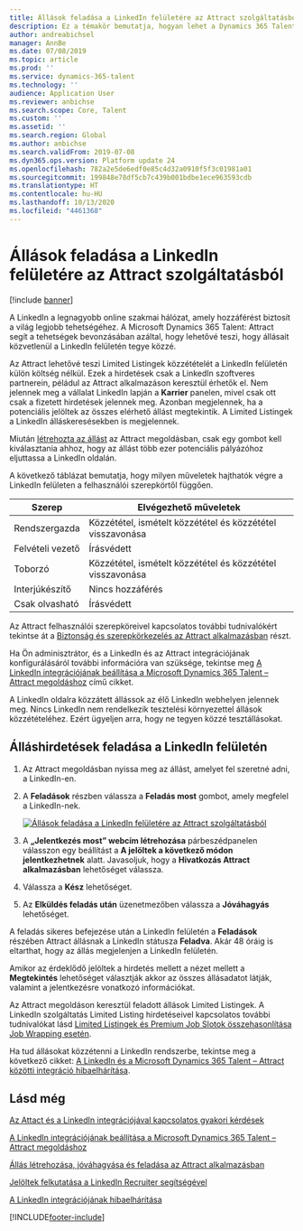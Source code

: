 ```yaml
---
title: Állások feladása a LinkedIn felületére az Attract szolgáltatásból
description: Ez a témakör bemutatja, hogyan lehet a Dynamics 365 Talent - Attract alkalmazást használni állások közzétételére a LinkedIn felületén.
author: andreabichsel
manager: AnnBe
ms.date: 07/08/2019
ms.topic: article
ms.prod: ''
ms.service: dynamics-365-talent
ms.technology: ''
audience: Application User
ms.reviewer: anbichse
ms.search.scope: Core, Talent
ms.custom: ''
ms.assetid: ''
ms.search.region: Global
ms.author: anbichse
ms.search.validFrom: 2019-07-08
ms.dyn365.ops.version: Platform update 24
ms.openlocfilehash: 782a2e5de6edf0e85c4d32a0910f5f3c01981a01
ms.sourcegitcommit: 199848e78df5cb7c439b001bdbe1ece963593cdb
ms.translationtype: HT
ms.contentlocale: hu-HU
ms.lasthandoff: 10/13/2020
ms.locfileid: "4461368"
---
```

# <a name="post-jobs-to-linkedin-from-attract"></a>Állások feladása a LinkedIn felületére az Attract szolgáltatásból

[!include [banner](includes/banner.md)]

A LinkedIn a legnagyobb online szakmai hálózat, amely hozzáférést biztosít a világ legjobb tehetségéhez. A Microsoft Dynamics 365 Talent: Attract segít a tehetségek bevonzásában azáltal, hogy lehetővé teszi, hogy állásait közvetlenül a LinkedIn felületén tegye közzé.

Az Attract lehetővé teszi Limited Listingek közzétételét a LinkedIn felületén külön költség nélkül. Ezek a hirdetések csak a LinkedIn szoftveres partnerein, péládul az Attract alkalmazáson keresztül érhetők el. Nem jelennek meg a vállalat LinkedIn lapján a **Karrier** panelen, mivel csak ott csak a fizetett hirdetések jelennek meg. Azonban megjelennek, ha a potenciális jelöltek az összes elérhető állást megtekintik. A Limited Listingek a LinkedIn álláskeresésekben is megjelennek.

Miután [létrehozta az állást](./creating-jobs-attract.md) az Attract megoldásban, csak egy gombot kell kiválasztania ahhoz, hogy az állást több ezer potenciális pályázóhoz eljuttassa a LinkedIn oldalán.

A következő táblázat bemutatja, hogy milyen műveletek hajthatók végre a LinkedIn felületen a felhasználói szerepkörtől függően.

| Szerep | Elvégezhető műveletek |
|---|---|
| Rendszergazda | Közzététel, ismételt közzététel és közzététel visszavonása |
| Felvételi vezető | Írásvédett |
| Toborzó | Közzététel, ismételt közzététel és közzététel visszavonása |
| Interjúkészítő | Nincs hozzáférés |
| Csak olvasható | Írásvédett |

Az Attract felhasználói szerepköreivel kapcsolatos további tudnivalókért tekintse át a [Biztonság és szerepkörkezelés az Attract alkalmazásban](./security-attract.md) részt.

Ha Ön adminisztrátor, és a LinkedIn és az Attract integrációjának konfigurálásáról további információra van szüksége, tekintse meg [A LinkedIn integrációjának beállítása a Microsoft  Dynamics 365 Talent – Attract megoldáshoz](./attract-admin-linkedin.md) című cikket.

A LinkedIn oldalra közzátett állássok az élő LinkedIn webhelyen jelennek meg. Nincs LinkedIn nem rendelkezik tesztelési környezettel állások közzétételéhez. Ezért ügyeljen arra, hogy ne tegyen közzé tesztállásokat.

## <a name="post-jobs-to-linkedin"></a>Álláshirdetések feladása a LinkedIn felületén

1. Az Attract megoldásban nyissa meg az állást, amelyet fel szeretné adni, a LinkedIn-en.
2. A **Feladások** részben válassza a **Feladás most** gombot, amely megfelel a LinkedIn-nek.

    [![Állások feladása a LinkedIn felületére az Attract szolgáltatásból](./media/attract-post-job-to-linkedin.png)](./media/attract-post-job-to-linkedin.png)

3. A **„Jelentkezés most” webcím létrehozása** párbeszédpanelen válasszon egy beállítást a **A jelöltek a következő módon jelentkezhetnek** alatt. Javasoljuk, hogy a **Hivatkozás Attract alkalmazásban** lehetőséget válassza.
4. Válassza a **Kész** lehetőséget.
5. Az **Elküldés feladás után** üzenetmezőben válassza a **Jóváhagyás** lehetőséget.

A feladás sikeres befejezése után a LinkedIn felületén a **Feladások** részében Attract állásnak a LinkedIn státusza **Feladva**. Akár 48 óráig is eltarthat, hogy az állás megjelenjen a LinkedIn felületén.

Amikor az érdeklődő jelöltek a hirdetés mellett a nézet mellett a **Megtekintés** lehetőséget választják akkor az összes állásadatot látják, valamint a jelentkezésre vonatkozó információkat.

Az Attract megoldáson keresztül feladott állások Limited Listingek. A LinkedIn szolgáltatás Limited Listing hirdetéseivel kapcsolatos további tudnivalókat lásd [Limited Listingek és Premium Job Slotok összehasonlítása Job Wrapping esetén](https://www.linkedin.com/help/recruiter/answer/79049).

Ha tud állásokat közzétenni a LinkedIn rendszerbe, tekintse meg a következő cikket: [A LinkedIn és a Microsoft Dynamics 365 Talent – Attract közötti integráció hibaelhárítása](./attract-troubleshoot-linkedin.md).

## <a name="see-also"></a>Lásd még

[Az Attact és a LinkedIn integrációjával kapcsolatos gyakori kérdések](./attract-linkedin-faq.md)

[A LinkedIn integrációjának beállítása a Microsoft Dynamics 365 Talent – Attract megoldáshoz](./attract-admin-linkedin.md)

[Állás létrehozása, jóváhagyása és feladása az Attract alkalmazásban](./creating-jobs-attract.md)

[Jelöltek felkutatása a LinkedIn Recruiter segítségével](./attract-linkedin-recruiter.md)

[A LinkedIn integrációjának hibaelhárítása](./attract-troubleshoot-linkedin.md)


[!INCLUDE[footer-include](../includes/footer-banner.md)]